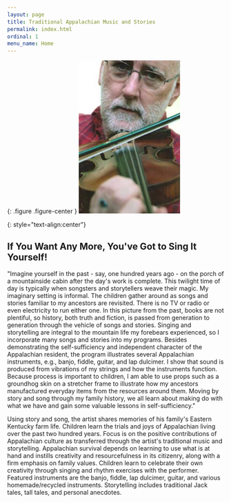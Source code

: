 ```yaml
---
layout: page
title: Traditional Appalachian Music and Stories
permalink: index.html
ordinal: 1
menu_name: Home
---
```


{: .figure .figure-center }
![ballet](assets/images/ballet.jpg "Russ Childers")

{: style="text-align:center"}
## If You Want Any More, You've Got to Sing It Yourself!

"Imagine yourself in the past - say, one hundred years ago - on the porch of a
mountainside cabin after the day's work is complete. This twilight time of day
is typically when songsters and storytellers weave their magic. My imaginary
setting is informal. The children gather around as songs and stories familiar
to my ancestors are revisited. There is no TV or radio or even electricity to
run either one. In this picture from the past, books are not plentiful, so
history, both truth and fiction, is passed from generation to generation through
the vehicle of songs and stories. Singing and storytelling are integral to the
mountain life my forebears experienced, so I incorporate many songs and stories
into my programs. Besides demonstrating the self-sufficiency and independent
character of the Appalachian resident, the program illustrates several
Appalachian instruments, e.g., banjo, fiddle, guitar, and lap dulcimer. I show
that sound is produced from vibrations of my strings and how the instruments
function. Because process is important to children, I am able to use props such
as a groundhog skin on a stretcher frame to illustrate how my ancestors
manufactured everyday items from the resources around them. Moving by story and
song through my family history, we all learn about making do with what we have
and gain some valuable lessons in self-sufficiency."

Using story and song, the artist shares memories of his family's Eastern
Kentucky farm life. Children learn the trials and joys of Appalachian living
over the past two hundred years. Focus is on the positive contributions of
Appalachian culture as transferred through the artist's traditional music and
storytelling. Appalachian survival depends on learning to use what is at hand
and instills creativity and resourcefulness in its citizenry, along with a firm
emphasis on family values. Children learn to celebrate their own creativity
through singing and rhythm exercises with the performer. Featured instruments
are the banjo, fiddle, lap dulcimer, guitar, and various homemade/recycled
instruments. Storytelling includes traditional Jack tales, tall tales, and
personal anecdotes.
